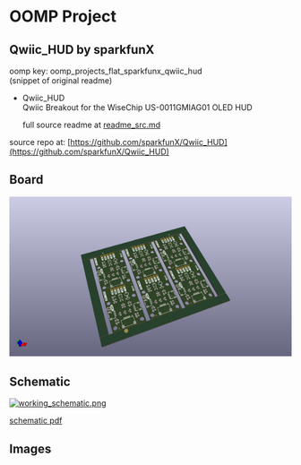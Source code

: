 # OOMP Project  
## Qwiic_HUD  by sparkfunX  
  
oomp key: oomp_projects_flat_sparkfunx_qwiic_hud  
(snippet of original readme)  
  
- Qwiic_HUD  
Qwiic Breakout for the WiseChip US-0011GMIAG01 OLED HUD  
  
  full source readme at [readme_src.md](readme_src.md)  
  
source repo at: [https://github.com/sparkfunX/Qwiic_HUD](https://github.com/sparkfunX/Qwiic_HUD)  
## Board  
  
[![working_3d.png](working_3d_600.png)](working_3d.png)  
## Schematic  
  
[![working_schematic.png](working_schematic_600.png)](working_schematic.png)  
  
[schematic pdf](working_schematic.pdf)  
## Images  
